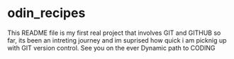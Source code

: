 # odin_recipes
This README file is my first real project that involves GIT and GITHUB so far, its been an intreting journey and im suprised how quick i am picknig up with GIT version control. See you on the ever Dynamic path to CODING